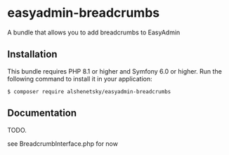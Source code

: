 # easyadmin-breadcrumbs
A bundle that allows you to add breadcrumbs to EasyAdmin

Installation
------------

This bundle requires PHP 8.1 or higher and Symfony 6.0 or higher. Run the
following command to install it in your application:

```
$ composer require alshenetsky/easyadmin-breadcrumbs
```

Documentation
-------------
TODO.

see BreadcrumbInterface.php for now

